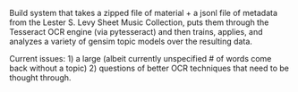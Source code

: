 Build system that takes a zipped file of material + a jsonl file of metadata from the Lester S. Levy Sheet Music Collection, puts them through the Tesseract OCR engine (via pytesseract) and then trains, applies, and analyzes a variety of gensim topic models over the resulting data. 

Current issues: 1) a large (albeit currently unspecified # of words come back without a topic) 
2) questions of better OCR techniques that need to be thought through. 
